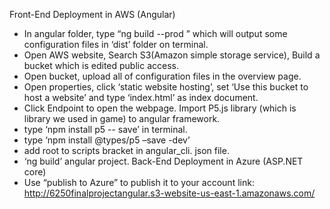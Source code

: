 Front-End Deployment in AWS (Angular)
- In angular folder, type “ng build --prod ” which will output some configuration files in
‘dist’ folder on terminal.
- Open AWS website, Search S3(Amazon simple storage service), Build a bucket
which is edited public access.
- Open bucket, upload all of configuration files in the overview page.
- Open properties, click ‘static website hosting’, set ‘Use this bucket to host a
website’ and type ‘index.html’ as index document.
- Click Endpoint to open the webpage.
Import P5.js library (which is library we used in game) to angular
framework.
- type ‘npm install p5 -- save’ in terminal.
- type ‘npm install @types/p5 –save -dev’
- add root to scripts bracket in angular_cli. json file.
- ‘ng build’ angular project.
Back-End Deployment in Azure (ASP.NET core)
- Use “publish to Azure” to publish it to your account
link: http://6250finalprojectangular.s3-website-us-east-1.amazonaws.com/